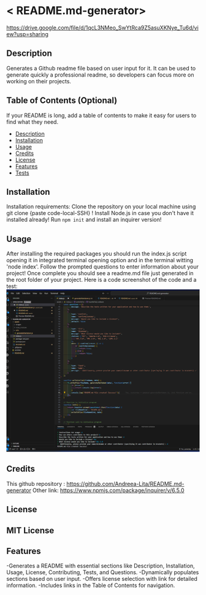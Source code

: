 # < README.md-generator>

https://drive.google.com/file/d/1qcL3NMeo_SwYtRca9Z5asuXKNye_Tu6d/view?usp=sharing

## Description

Generates a Github readme file based on user input for it. It can be used to generate quickly a professional readme, so developers can focus more on working on their projects. 

## Table of Contents (Optional)

If your README is long, add a table of contents to make it easy for users to find what they need.
- [Description](#description)
- [Installation](#installation)
- [Usage](#usage)
- [Credits](#credits)
- [License](#license)
- [Features](#features)
- [Tests](#tests)

## Installation

Installation requirements:
Clone the repository on your local machine using git clone {paste code-local-SSH} ! 
Install Node.js in case you don't have it installed already!
Run `npm init` and install an inquirer version!

## Usage

After installing the required packages you should run the index.js script opening it in integrated terminal opening option and in the terminal witting 'node index'. Follow the prompted questions to enter information about your project! Once complete you should see a readme.md file just generated in the root folder of your project. 
Here is a code screenshot of the code and a test:
![test_image](./assets/images/readme_code.png)

## Credits

This github repository : https://github.com/Andreea-Lita/README.md-generator
Other link: https://www.npmjs.com/package/inquirer/v/6.5.0

## License

MIT License
---
## Features

-Generates a README with essential sections like Description, Installation, Usage, License, Contributing, Tests, and Questions.
-Dynamically populates sections based on user input.
-Offers license selection with link for detailed information.
-Includes links in the Table of Contents for navigation.

